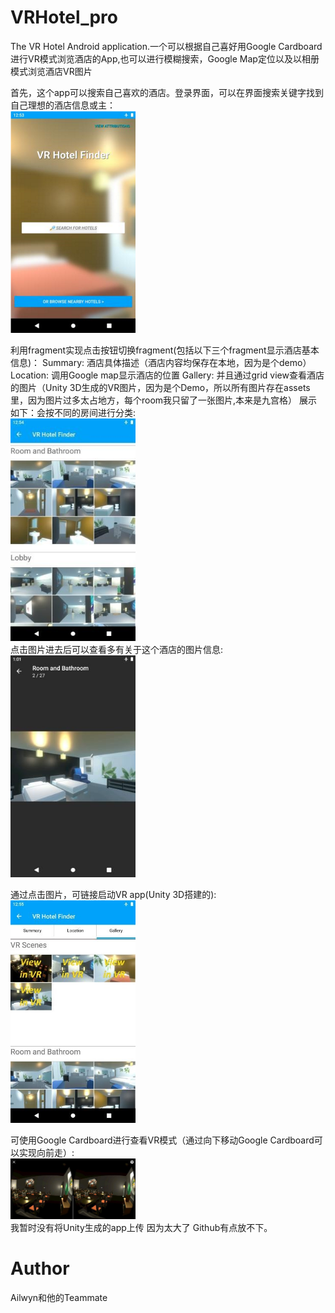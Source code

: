 # VRHotel_pro

The VR Hotel Android application.一个可以根据自己喜好用Google Cardboard进行VR模式浏览酒店的App,也可以进行模糊搜索，Google Map定位以及以相册模式浏览酒店VR图片

首先，这个app可以搜索自己喜欢的酒店。登录界面，可以在界面搜索关键字找到自己理想的酒店信息或主：  
<img width="200" src="https://github.com/Skandinaviske/VRHotel_pro/blob/master/IMG/1.png"/>

利用fragment实现点击按钮切换fragment(包括以下三个fragment显示酒店基本信息)：
Summary: 酒店具体描述（酒店内容均保存在本地，因为是个demo）
Location: 调用Google map显示酒店的位置
Gallery: 并且通过grid view查看酒店的图片（Unity 3D生成的VR图片，因为是个Demo，所以所有图片存在assets里，因为图片过多太占地方，每个room我只留了一张图片,本来是九宫格）
展示如下：会按不同的房间进行分类:  
<img width="200" src="https://github.com/Skandinaviske/VRHotel_pro/blob/master/IMG/3.jpg"/>  
点击图片进去后可以查看多有关于这个酒店的图片信息:  
<img width="200" src="https://github.com/Skandinaviske/VRHotel_pro/blob/master/IMG/2.jpg"/>  

通过点击图片，可链接启动VR app(Unity 3D搭建的):  
<img width="200" src="https://github.com/Skandinaviske/VRHotel_pro/blob/master/IMG/4.jpg"/>  

可使用Google Cardboard进行查看VR模式（通过向下移动Google Cardboard可以实现向前走）:  
<img width="200" src="https://github.com/Skandinaviske/VRHotel_pro/blob/master/IMG/5.jpg"/>  
我暂时没有将Unity生成的app上传 因为太大了 Github有点放不下。


# Author
Ailwyn和他的Teammate
